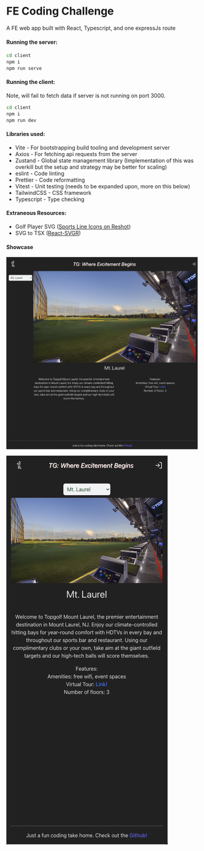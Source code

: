 # FE Coding Challenge

A FE web app built with React, Typescript, and one expressJs route

#### Running the server:

```zsh
cd client
npm i
npm run serve
```

#### Running the client:

Note, will fail to fetch data if server is not running on port 3000.

```zsh
cd client
npm i
npm run dev
```

#### Libraries used:

- Vite - For bootstrapping build tooling and development server
- Axios - For fetching api requests from the server
- Zustand - Global state management library (Implementation of this was overkill but the setup and strategy may be better for scaling)
- eslint - Code linting
- Prettier - Code reformatting
- Vitest - Unit testing (needs to be expanded upon, more on this below)
- TailwindCSS - CSS framework
- Typescript - Type checking

#### Extraneous Resources:

- Golf Player SVG ([Sports Line Icons on Reshot](https://www.reshot.com/free-svg-icons/item/golf-player-BTSQDUZXYH/))
- SVG to TSX ([React-SVGR](https://react-svgr.com/playground/))

#### Showcase

![](docs/desktop-complete.png)

![](docs/mobile-complete.png)
